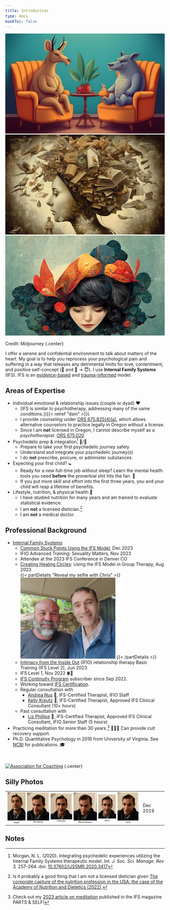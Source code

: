 ```yaml
---
title: Introduction
type: docs
bookToc: false
---
```


<script src="/flickity.pkgd.min.js"></script>

<div class="main-carousel"
    data-flickity='{ "cellAlign": "center", "contain": true, "wrapAround": true, "autoPlay": 15000, "setGallerySize": false }' >
<div class="carousel-cell"><img class="carousel-cell-image" src="animal_couple.webp" alt="Couples counseling" /></div>
<div class="carousel-cell"><img class="carousel-cell-image" src="multitude_of_stories_within_the_head2.webp" alt="Multitude of stories within the head" /></div>
<div class="carousel-cell"><img class="carousel-cell-image" src="multitude_of_stories_within_the_head1.webp" alt="Multitude of stories within the head" /></div>
</div>

Credit: Midjourney
{.center}

I offer a serene and confidential environment to talk about matters of the heart.
My goal is to help you reprocess your psychological pain and suffering in a way that releases any detrimental limits for love, contentment, and positive self-concept (🤪 and 😬 → 😇).
I use **Internal Family Systems**
(IFS). IFS is an [evidence-based](https://www.foundationifs.org/news-articles/79-ifs-an-evidence-based-practice) and [trauma-informed](https://www.verywellmind.com/trauma-informed-therapy-definition-and-techniques-5209445) model.

## Areas of Expertise

- Individual emotional & relationship issues (couple or dyad) ❤️
  - [IFS is similar to psychotherapy, addressing many of the same conditions.]({{< relref "dsm" >}})
  - I provide *counseling* under [ORS 675.825(4)(a)](https://oregon.public.law/statutes/ors_675.825), which allows alternative counselors to practice legally in Oregon without a license.
  - Since I am **not** licensed in Oregon, I cannot describe myself as a *psychotherapist*. [ORS 675.020](https://oregon.public.law/statutes/ors_675.020)
- Psychedelic prep & integration[^morgan2020] 🍄/🐸
  - Prepare to take your first psychedelic journey safely
  - Understand and integrate your psychedelic journey(s)
  - I do **not** prescribe, procure, or administer substances.
- Expecting your first child? 🚼
  - Ready for a new full-time job without sleep? Learn the mental health tools you need **before** the proverbial shit hits the fan. 💩
  - If you put more skill and effort into the first three years, you and your child will reap a lifetime of benefits.
- Lifestyle, nutrition, & physical health 🥗
  - I have studied nutrition for many years and am trained to evaluate statistical evidence.
  - I am **not** a licensed dietician.[^capture-of-nutrition]
  - I am **not** a medical doctor.

## Professional Background

- [Internal Family Systems](https://ifs-institute.com/practitioners/all/110287)
  - [Common Stuck Points Using the IFS Model](https://burriscounseling.com/), Dec 2023
  - IFIO Advanced Training: Sexuality Matters, Nov 2023
  - Attendee at the 2023 IFS Conference in Denver CO
  - [Creating Healing Circles](https://burriscounseling.com): Using the IFS Model in Group Therapy, Aug 2023  
{{< partDetails "Reveal my selfie with Chris" >}}
![Burris](burris-2023.webp)
{{< /partDetails >}}
  - [Intimacy from the Inside Out](https://www.toniherbineblank.com/trainings.html) (IFIO) relationship therapy Basic Training (IFS Level 2), Jun 2023
  - IFS Level 1, Nov 2022 🍀🚀
  - [IFS Continuity Program](https://learn.ifs-institute.com/ifs-continuity-program/) subscriber since Sep 2022.
  - Working toward [IFS Certification](https://ifs-institute.com/trainings/ifs-certification).
  - Regular consultation with
    - [Andrea Nus](https://fullhearttherapy.com/) 💐️, IFS-Certified Therapist, IFIO Staff
    - [Kelly Kreutz](https://kellykreutz.com) 💐️, IFS-Certified Therapist, Approved IFS Clinical Consultant (10+ hours)
  - Past consultation with
    - [Liz Phillips](http://www.lizphillipstherapy.ca/) 💐️, IFS-Certified Therapist, Approved IFS Clinical Consultant, IFIO Senior Staff (5 hours)
- Practicing meditation for more than 30 years.[^meditation] 🧘🏻‍♂️ Can provide cult recovery support.
- Ph.D. Quantitative Psychology in 2016 from University of
Virginia. See [NCBI](https://www.ncbi.nlm.nih.gov/sites/myncbi/1JSuQtfn5RykSS/bibliography/56367505/public/?sort=date&direction=ascending) for publications. 🎓

<br/>

[![Association for Coaching](/images/ac.webp)](https://www.associationforcoaching.com/members/?id=72534292)
{.center}

## Silly Photos

<table>
<tr>
<td>
<picture style="display: block;">
    <source media="(min-width: 1320px)" srcset="line-up-1280.png">
    <source media="(min-width: 840px)" srcset="line-up-800.png">
    <img src="line-up-480.png" alt="facial expressions">
</picture>
</td>
<td class='rotate'><div>Dec 2019</div></td>
</tr></table>

## Notes

[^capture-of-nutrition]: Is it probably a good thing that I am not a licensed dietician given [The corporate capture of the nutrition profession in the USA: the case of the Academy of Nutrition and Dietetics (2022)](https://www.cambridge.org/core/journals/public-health-nutrition/article/corporate-capture-of-the-nutrition-profession-in-the-usa-the-case-of-the-academy-of-nutrition-and-dietetics/9FCF66087DFD5661DF1AF2AD54DA0DF9).

[^meditation]: Check out my [2023 article on meditation](https://partsandself.org/ifs-and-meditation/) published in the IFS magazine PARTS & SELF!

[^morgan2020]: Morgan, N. L. (2020). Integrating psychedelic experiences utilizing the Internal Family Systems therapeutic model. *Int. J. Soc. Sci. Manage. Rev 3,* 257–264. doi: [10.37602/IJSSMR.2020.3417](http://ijssmr.org/uploads2020/ijssmr03_123.pdf)
